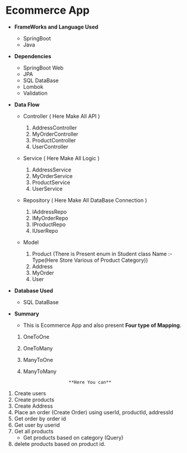 # Ecommerce App


* **FrameWorks and Language Used**
     * SpringBoot
     * Java

* **Dependencies**
     * SpringBoot Web
     * JPA
     * SQL DataBase
     * Lombok
     * Validation

* **Data Flow**
     * Controller ( Here Make All API )
          1. AddressController
          2. MyOrderController
          3. ProductController
          4. UserController
     * Service ( Here Make All Logic )
          1. AddressService
          2. MyOrderService
          3. ProductService
          4. UserService

     * Repository ( Here Make All DataBase Connection )
          1. IAddressRepo
          2. IMyOrderRepo
          3. IProductRepo
          4. IUserRepo
     * Model
          1. Product (There is Present enum in Student class Name :- Type(Here Store Various of Product Category))
          2. Address
          3. MyOrder
          4. User
     


* **Database Used**
     * SQL DataBase

* **Summary**
  * This is Ecommerce App and also present **Four type of Mapping**.
  1. OneToOne
  2. OneToMany
  3. ManyToOne
  4. ManyToMany

                          **Here You can**
1. Create users
2. Create products
3. Create Address
4. Place an order (Create Order) using userId, productId, addressId
5. Get order by order id
6. Get user by userid
7. Get all products
    - Get products based on category (Query)
8. delete products based on product id.
  






